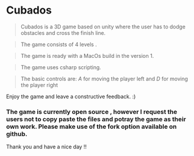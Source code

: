 # Cubados

> Cubados is a 3D game based on unity where the user has to dodge obstacles and cross the finish line.

> The game consists of 4 levels .

> The game is ready with a MacOs build in the version 1.

> The game uses csharp scripting.

> The basic controls are: *A* for moving the player left and *D* for moving the player right

Enjoy the game and leave a constructive feedback. :)

### The game is currently open source , however I request the users not to copy paste the files and potray the game as their own work. Please make use of the fork option available on github.

Thank you and have a nice day !!
